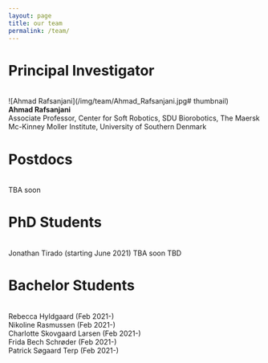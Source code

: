 ```yaml
---
layout: page
title: our team
permalink: /team/
---
```


# Principal Investigator
\
![Ahmad Rafsanjani](/img/team/Ahmad_Rafsanjani.jpg# thumbnail)\
**Ahmad Rafsanjani**\
Associate Professor, Center for Soft Robotics, SDU Biorobotics, The Maersk Mc-Kinney Moller Institute, University of Southern Denmark

# Postdocs
\
TBA soon

# PhD Students
\
Jonathan Tirado (starting June 2021)
TBA soon
TBD

# Bachelor Students
\
Rebecca Hyldgaard (Feb 2021-)\
Nikoline Rasmussen (Feb 2021-)\
Charlotte Skovgaard Larsen (Feb 2021-)\
Frida Bech Schrøder (Feb 2021-)\
Patrick Søgaard Terp (Feb 2021-)

<!-- {% for image in site.static_files %}

    {% if image.path contains 'phds' %}

    <img class="one left" alt="Principal Investigator" width="25%" height="25%" src="{{ site.baseurl }}{{ image.path }}" >
    <p><b>Ahmad Rafsanjani</b>, Associate Professor at the Center for Soft Robotics, SDU Biorobotics</p>

    {% endif %}

{% endfor %} -->



<!-- {% for project in site.portfolio %}

{% if project.redirect %}
<div class="project">
    <div class="thumbnail">
        <a href="{{ project.redirect }}" target="_blank">
        {% if project.img %}
        <img class="thumbnail" src="{{ project.img }}"/>
        {% else %}
        <div class="thumbnail blankbox"></div>
        {% endif %}    
        <span>
            <h1>{{ project.title }}</h1>
            <br/>
            <p>{{ project.description }}</p>
        </span>
        </a>
    </div>
</div>
{% else %}

<div class="project ">
    <div class="thumbnail">
        <a href="{{ site.baseurl }}{{ project.url }}">
        {% if project.img %}
        <img class="thumbnail" src="{{ project.img }}"/>
        {% else %}
        <div class="thumbnail blankbox"></div>
        {% endif %}    
        <span>
            <h1>{{ project.title }}</h1>
            <br/>
            <p>{{ project.description }}</p>
        </span>
        </a>
    </div>
</div>

{% endif %}

{% endfor %} -->
